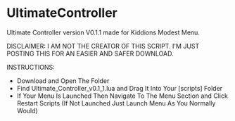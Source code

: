 # UltimateController
Ultimate Controller version V0.1.1 made for Kiddions Modest Menu. 

DISCLAIMER: I AM NOT THE CREATOR OF THIS SCRIPT. I'M JUST POSTING THIS FOR AN EASIER AND SAFER DOWNLOAD.

INSTRUCTIONS: 
- Download and Open The Folder
- Find Ultimate_Controller_v0.1_1.lua and Drag It Into Your [scripts] Folder
- If Your Menu Is Launched Then Navigate To The Menu Section and Click Restart Scripts (If Not Launched Just Launch Menu As You Normally Would)
